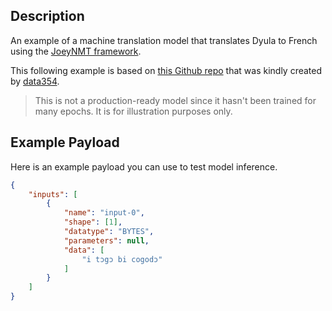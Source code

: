 ## Description

An example of a machine translation model that translates Dyula to French using the [JoeyNMT framework](https://github.com/joeynmt/joeynmt).

This following example is based on [this Github repo](https://github.com/data354/koumakanMT-challenge) that was kindly created by [data354](https://data354.com/en/).

> This is not a production-ready model since it hasn't been trained for many epochs. It is for illustration purposes only.

## Example Payload

Here is an example payload you can use to test model inference.

```json
{
    "inputs": [
        {
            "name": "input-0",
            "shape": [1],
            "datatype": "BYTES",
            "parameters": null,
            "data": [
                "i tɔgɔ bi cogodɔ"
            ]
        }
    ]
}
```
